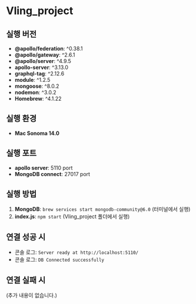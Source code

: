 # Vling_project

## 실행 버전

- **@apollo/federation**: ^0.38.1
- **@apollo/gateway**: ^2.6.1
- **@apollo/server**: ^4.9.5
- **apollo-server**: ^3.13.0
- **graphql-tag**: ^2.12.6
- **module**: ^1.2.5
- **mongoose**: ^8.0.2
- **nodemon**: ^3.0.2
- **Homebrew**: ^4.1.22

## 실행 환경

- **Mac Sonoma 14.0**

## 실행 포트

- **apollo server**: 5110 port
- **MongoDB connect**: 27017 port

## 실행 방법

1. **MongoDB**: `brew services start mongodb-community@6.0` (터미널에서 실행)
2. **index.js**: `npm start` (Vling_project 폴더에서 실행)

## 연결 성공 시

- 콘솔 로그: `Server ready at http://localhost:5110/`
- 콘솔 로그: `DB Connected successfully`

## 연결 실패 시

(추가 내용이 없습니다.)
